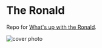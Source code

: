 # The Ronald

Repo for [What's up with the Ronald](https://kcinbk.github.io/the_real_ronald). 

![cover photo](https://github.com/kcinbk/the_real_ronald/blob/main/cover.jpg?raw=true)


